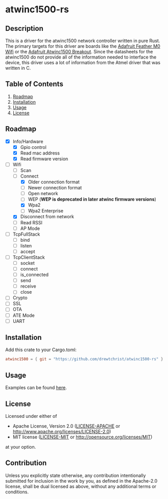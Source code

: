# atwinc1500-rs

## Description
This is a driver for the atwinc1500 network controller written in pure Rust. The
primary targets for this driver are boards like the [Adafruit Feather M0 Wifi](https://adafruit.com/product/3010)
or the [Adafruit Atwinc1500 Breakout](https://adafruit.com/product/2999). Since the
datasheets for the atwinc1500 do not provide all of the information needed to interface
the device, this driver uses a lot of information from the Atmel driver that was written
in C.

## Table of Contents
1. [Roadmap](#roadmap)
2. [Installation](#installation)
3. [Usage](#usage)
4. [License](#license)

## Roadmap
- [x] Info/Hardware
    - [x] Gpio control
    - [x] Read mac address
    - [x] Read firmware version
- [ ] Wifi
    - [ ] Scan
    - [ ] Connect
        - [x] Older connection format
        - [ ] Newer connection format
        - [ ] Open network
        - [ ] WEP (**WEP is deprecated in later atwinc firmware versions**)
        - [x] Wpa2
        - [ ] Wpa2 Enterprise
    - [x] Disconnect from network
    - [ ] Read RSSI
    - [ ] AP Mode
- [ ] TcpFullStack
    - [ ] bind
    - [ ] listen
    - [ ] accept
- [ ] TcpClientStack
    - [ ] socket
    - [ ] connect
    - [ ] is_connected
    - [ ] send
    - [ ] receive
    - [ ] close
- [ ] Crypto
- [ ] SSL
- [ ] OTA
- [ ] ATE Mode
- [ ] UART

## Installation
Add this crate to your Cargo.toml:
```toml
atwinc1500 = { git = "https://github.com/drewtchrist/atwinc1500-rs" }
```

## Usage
Examples can be found [here](https://github.com/drewtchrist/atwinc1500-rs-examples). 

## License

Licensed under either of

 * Apache License, Version 2.0
   ([LICENSE-APACHE](LICENSE-APACHE) or http://www.apache.org/licenses/LICENSE-2.0)
 * MIT license
   ([LICENSE-MIT](LICENSE-MIT) or http://opensource.org/licenses/MIT)

at your option.

## Contribution

Unless you explicitly state otherwise, any contribution intentionally submitted
for inclusion in the work by you, as defined in the Apache-2.0 license, shall be
dual licensed as above, without any additional terms or conditions.
